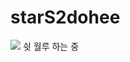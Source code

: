 # starS2dohee
<img src="https://i.namu.wiki/i/h7wuWwkNHFGHO9HQtCu0ikSHPfGgQUJmIAdzGnWgnrHDJT3AjuEBbgAv_IV-I4b_Ej-QjqW6fUr0yP7UM8bglQ.gif" />
쉿 월루 하는 중
